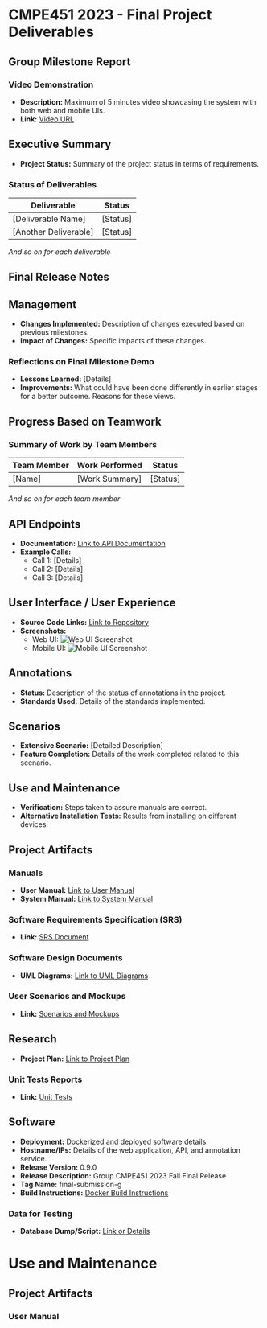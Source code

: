 # CMPE451 2023 - Final Project Deliverables

## Group Milestone Report

### Video Demonstration
- **Description:** Maximum of 5 minutes video showcasing the system with both web and mobile UIs.
- **Link:** [Video URL](#)

## Executive Summary
- **Project Status:** Summary of the project status in terms of requirements.

### Status of Deliverables
| Deliverable             | Status    |
|-------------------------|-----------|
| [Deliverable Name]      | [Status]  |
| [Another Deliverable]   | [Status]  |
*And so on for each deliverable*

## Final Release Notes

## Management
- **Changes Implemented:** Description of changes executed based on previous milestones.
- **Impact of Changes:** Specific impacts of these changes.

### Reflections on Final Milestone Demo
- **Lessons Learned:** [Details]
- **Improvements:** What could have been done differently in earlier stages for a better outcome. Reasons for these views.

## Progress Based on Teamwork

### Summary of Work by Team Members
| Team Member | Work Performed            | Status   |
|-------------|----------------------------|----------|
| [Name]      | [Work Summary]             | [Status] |
*And so on for each team member*

## API Endpoints
- **Documentation:** [Link to API Documentation](#)
- **Example Calls:**
  - Call 1: [Details]
  - Call 2: [Details]
  - Call 3: [Details]

## User Interface / User Experience
- **Source Code Links:** [Link to Repository](#)
- **Screenshots:**
  - Web UI: ![Web UI Screenshot](#)
  - Mobile UI: ![Mobile UI Screenshot](#)

## Annotations
- **Status:** Description of the status of annotations in the project.
- **Standards Used:** Details of the standards implemented.

## Scenarios
- **Extensive Scenario:** [Detailed Description]
- **Feature Completion:** Details of the work completed related to this scenario.

## Use and Maintenance
- **Verification:** Steps taken to assure manuals are correct.
- **Alternative Installation Tests:** Results from installing on different devices.

## Project Artifacts

### Manuals
- **User Manual:** [Link to User Manual](#)
- **System Manual:** [Link to System Manual](#)

### Software Requirements Specification (SRS)
- **Link:** [SRS Document](#)

### Software Design Documents
- **UML Diagrams:** [Link to UML Diagrams](#)

### User Scenarios and Mockups
- **Link:** [Scenarios and Mockups](#)

## Research
- **Project Plan:** [Link to Project Plan](#)

### Unit Tests Reports
- **Link:** [Unit Tests](#)

## Software
- **Deployment:** Dockerized and deployed software details.
- **Hostname/IPs:** Details of the web application, API, and annotation service.
- **Release Version:** 0.9.0
- **Release Description:** Group <X> CMPE451 2023 Fall Final Release
- **Tag Name:** final-submission-g<X>
- **Build Instructions:** [Docker Build Instructions](#)

### Data for Testing
- **Database Dump/Script:** [Link or Details](#)

# Use and Maintenance
## Project Artifacts
### User Manual
